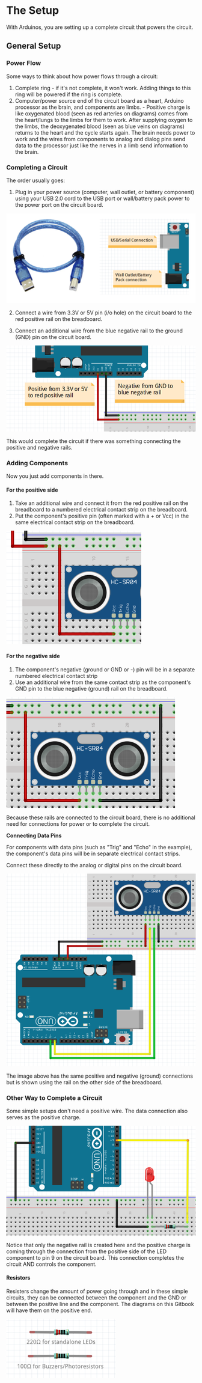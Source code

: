 # The Setup

With Arduinos, you are setting up a complete circuit that powers the circuit.

## General Setup

### Power Flow

Some ways to think about how power flows through a circuit:

1. Complete ring - if it's not complete, it won't work. Adding things to this ring will be powered if the ring is complete.
2. Computer/power source end of the circuit board as a heart, Arduino processor as the brain, and components are limbs. - Positive charge is like oxygenated blood \(seen as red arteries on diagrams\) comes from the heart/lungs to the limbs for them to work. After supplying oxygen to the limbs, the deoxygenated blood \(seen as blue veins on diagrams\) returns to the heart and the cycle starts again. The brain needs power to work and the wires from components to analog and dialog pins send data to the processor just like the nerves in a limb send information to the brain.

### Completing a Circuit

The order usually goes:

1. Plug in your power source \(computer, wall outlet, or battery component\) using your USB 2.0 cord to the USB port or wall/battery pack power to the power port on the circuit board.

![](../../.gitbook/assets/image%20%28517%29.png)

2. Connect a wire from 3.3V or 5V pin \(i/o hole\) on the circuit board to the red positive rail on the breadboard.

3. Connect an additional wire from the blue negative rail to the ground \(GND\) pin on the circuit board.

![](../../.gitbook/assets/image%20%28485%29.png)

This would complete the circuit if there was something connecting the positive and negative rails.

### Adding Components

Now you just add components in there.

#### For the positive side

1. Take an additional wire and connect it from the red positive rail on the breadboard to a numbered electrical contact strip on the breadboard.
2. Put the component's positive pin \(often marked with a + or Vcc\) in the same electrical contact strip on the breadboard.

![](../../.gitbook/assets/image%20%28487%29.png)

#### For the negative side

1. The component's negative \(ground or GND or -\) pin will be in a separate numbered electrical contact strip
2. Use an additional wire from the same contact strip as the component's GND pin to the blue negative \(ground\) rail on the breadboard.

![](../../.gitbook/assets/image%20%28491%29.png)

Because these rails are connected to the circuit board, there is no additional need for connections for power or to complete the circuit.

**Connecting Data Pins**

For components with data pins \(such as "Trig" and "Echo" in the example\), the component's data pins will be in separate electrical contact strips.

Connect these directly to the analog or digital pins on the circuit board.

![The yellow and green wires connect the data pins to the digital pins 6 and 7 on the circuit board.](../../.gitbook/assets/image%20%28499%29.png)

The image above has the same positive and negative \(ground\) connections but is shown using the rail on the other side of the breadboard.

### Other Way to Complete a Circuit

Some simple setups don't need a positive wire. The data connection also serves as the positive charge.

![](../../.gitbook/assets/image%20%28500%29.png)

Notice that only the negative rail is created here and the positive charge is coming through the connection from the positive side of the LED component to pin 9 on the circuit board. This connection completes the circuit AND controls the component.

#### Resistors

Resisters change the amount of power going through and in these simple circuits, they can be connected between the component and the GND or between the positive line and the component. The diagrams on this Gitbook will have them on the positive end.

![These two are the most common for beginners.](../../.gitbook/assets/image%20%28495%29.png)

